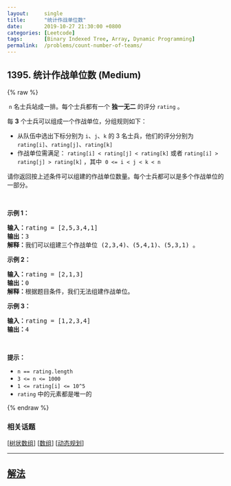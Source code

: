 ```yaml
---
layout:     single
title:      "统计作战单位数"
date:       2019-10-27 21:30:00 +0800
categories: [Leetcode]
tags:       [Binary Indexed Tree, Array, Dynamic Programming]
permalink:  /problems/count-number-of-teams/
---
```


## 1395. 统计作战单位数 (Medium)

{% raw %}

<p> <code>n</code> 名士兵站成一排。每个士兵都有一个 <strong>独一无二</strong> 的评分 <code>rating</code> 。</p>

<p>每 <strong>3</strong> 个士兵可以组成一个作战单位，分组规则如下：</p>

<ul>
	<li>从队伍中选出下标分别为 <code>i</code>、<code>j</code>、<code>k</code> 的 3 名士兵，他们的评分分别为 <code>rating[i]</code>、<code>rating[j]</code>、<code>rating[k]</code></li>
	<li>作战单位需满足： <code>rating[i] < rating[j] < rating[k]</code> 或者 <code>rating[i] > rating[j] > rating[k]</code> ，其中  <code>0 <= i < j < k < n</code></li>
</ul>

<p>请你返回按上述条件可以组建的作战单位数量。每个士兵都可以是多个作战单位的一部分。</p>

<p> </p>

<p><strong>示例 1：</strong></p>

<pre>
<strong>输入：</strong>rating = [2,5,3,4,1]
<strong>输出：</strong>3
<strong>解释：</strong>我们可以组建三个作战单位 (2,3,4)、(5,4,1)、(5,3,1) 。
</pre>

<p><strong>示例 2：</strong></p>

<pre>
<strong>输入：</strong>rating = [2,1,3]
<strong>输出：</strong>0
<strong>解释：</strong>根据题目条件，我们无法组建作战单位。
</pre>

<p><strong>示例 3：</strong></p>

<pre>
<strong>输入：</strong>rating = [1,2,3,4]
<strong>输出：</strong>4
</pre>

<p> </p>

<p><strong>提示：</strong></p>

<ul>
	<li><code>n == rating.length</code></li>
	<li><code>3 <= n <= 1000</code></li>
	<li><code>1 <= rating[i] <= 10^5</code></li>
	<li><code>rating</code> 中的元素都是唯一的</li>
</ul>

{% endraw %}

### 相关话题
  [[树状数组](https://github.com/openset/leetcode/tree/master/tag/binary-indexed-tree/README.md)]
  [[数组](https://github.com/openset/leetcode/tree/master/tag/array/README.md)]
  [[动态规划](https://github.com/openset/leetcode/tree/master/tag/dynamic-programming/README.md)]

---

## [解法](https://github.com/openset/leetcode/tree/master/problems/count-number-of-teams)
